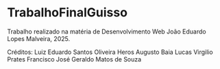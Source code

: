 # TrabalhoFinalGuisso
Trabalho realizado na matéria de Desenvolvimento Web
João Eduardo Lopes Malveira, 2025.

Créditos: Luiz Eduardo Santos Oliveira
Heros Augusto Baia
Lucas Virgilio Prates
Francisco José Geraldo Matos de Souza